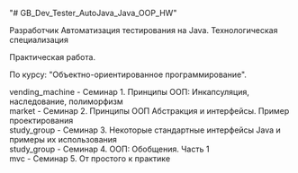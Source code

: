 "# GB_Dev_Tester_AutoJava_Java_OOP_HW" 

Разработчик Автоматизация тестирования на Java. Технологическая специализация

Практическая работа.

По курсу: "Объектно-ориентированное программирование".

vending_machine - Семинар 1. Принципы ООП: Инкапсуляция, наследование, полиморфизм  
market - Семинар 2. Принципы ООП Абстракция и интерфейсы. Пример проектирования  
study_group - Семинар 3. Некоторые стандартные интерфейсы Java и примеры их использования  
study_group - Семинар 4. ООП: Обобщения. Часть 1  
mvc - Семинар 5. От простого к практике